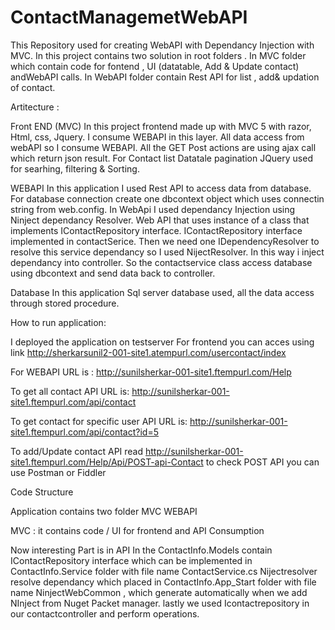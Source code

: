 # ContactManagemetWebAPI
This Repository used for creating WebAPI with Dependancy Injection with MVC.
In this project contains two solution in root folders .
In MVC folder which contain code for fontend , UI (datatable, Add & Update contact) andWebAPI calls.
In WebAPI folder contain Rest API for list , add& updation of contact.

Artitecture :

Front END (MVC)
In this project frontend made up with MVC 5 with razor, Html, css, Jquery. 
I consume WEBAPI in this layer.
All data access from webAPI so I consume WEBAPI.
All the GET Post actions are using ajax call which return json result.
For Contact list Datatale pagination JQuery used for searhing, filtering & Sorting.

WEBAPI
In this application I used Rest API to access data from database.
For database connection create one dbcontext object which uses connectin string from web.config.
In WebApi I used dependancy Injection using Ninject dependancy Resolver. 
Web API that uses instance of a class that implements IContactRepository interface.
IContactRepository interface implemented in contactSerice.
Then we need one IDependencyResolver to resolve this service dependancy so I used NijectResolver.
In this way i inject dependancy into controller.
So the contactservice class access database using dbcontext and send data back to controller.

Database
In this application Sql server database used, all the data access through stored procedure.

How to run application:

I deployed the application on testserver
For frontend you can acces using link 
http://sherkarsunil2-001-site1.atempurl.com/usercontact/index

For WEBAPI URL is :
http://sunilsherkar-001-site1.ftempurl.com/Help

To get all contact API URL is:
http://sunilsherkar-001-site1.ftempurl.com/api/contact

To get contact for specific user API URL is:
http://sunilsherkar-001-site1.ftempurl.com/api/contact?id=5

To add/Update contact API read 
http://sunilsherkar-001-site1.ftempurl.com/Help/Api/POST-api-Contact
to check POST API you can use Postman or Fiddler


Code Structure

Application contains two folder
MVC
WEBAPI

MVC : it contains code / UI for frontend and API Consumption

Now interesting Part is in API
In the ContactInfo.Models contain IContactRepository interface which can be implemented in ContactInfo.Service folder with file name ContactService.cs
Nijectresolver resolve dependancy which placed in ContactInfo.App_Start folder with file name NinjectWebCommon , which generate automatically when we add NInject from Nuget Packet manager.
lastly we used Icontactrepository in our contactcontroller and perform operations.











